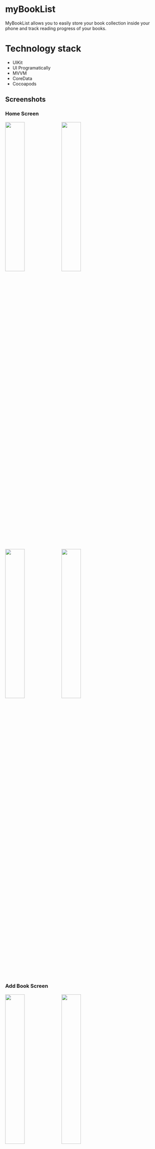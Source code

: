# myBookList

MyBookList allows you to easily store your book collection inside your phone and track reading progress of your books.

# Technology stack
- UIKit
- UI Programatically
- MVVM
- CoreData
- Cocoapods

## Screenshots
### Home Screen
<div align="left">
	<img src="https://user-images.githubusercontent.com/82267895/160297662-74e9b6ad-385b-4baf-ac7b-f5620153cdab.png" width="35%">
	<img src="https://user-images.githubusercontent.com/82267895/160297674-b33c505d-e685-4a40-8ace-63914536e4b8.png" width="35%">
</div>
<div align="left">
	<img src="https://user-images.githubusercontent.com/82267895/160297789-caa8bab5-51e3-46a6-ac31-24f8595001fc.png" width="35%">
	<img src="https://user-images.githubusercontent.com/82267895/160297793-577c164c-b2e3-4b73-8fa5-ce37ec17ef19.png" width="35%">
</div>

### Add Book Screen

<div align="left">
	<img src="https://user-images.githubusercontent.com/82267895/160298006-ff4129f5-0300-4b69-8282-9ac9c07ce26a.png" width="35%">
	<img src="https://user-images.githubusercontent.com/82267895/160298010-6084d920-29c4-46d3-b97b-2d6aeb782c4e.png" width="35%">
</div>

### Book Details 

<div align="left">
	<img src="https://user-images.githubusercontent.com/82267895/160298065-d17f8897-c8f2-4a53-805e-13f2f3de349f.png" width="35%">
	<img src="https://user-images.githubusercontent.com/82267895/160298069-c6fff348-9ed2-4b8a-8d5c-72d62af3cfbf.png" width="35%">
</div>

## Usage
Clone this repository and open the project at Xcode.<br />

## Author
Damian Durzyński • damiandurzynski@icloud.com

## License
Project based on [MIT License](LICENSE.md)



